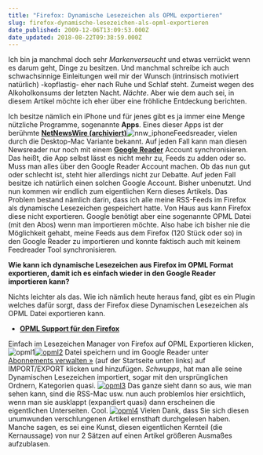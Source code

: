 ```yaml
---
title: "Firefox: Dynamische Lesezeichen als OPML exportieren"
slug: firefox-dynamische-lesezeichen-als-opml-exportieren
date_published: 2009-12-06T13:09:53.000Z
date_updated: 2018-08-22T09:38:59.000Z
---
```


Ich bin ja manchmal doch sehr *Markenverseucht* und etwas verrückt wenn es darum geht, Dinge zu besitzen. Und manchmal schreibe ich auch schwachsinnige Einleitungen weil mir der Wunsch (intrinsisch motiviert natürlich) -kopflastig- eher nach Ruhe und Schlaf steht. Zumeist wegen des Alkoholkonsums der letzten Nacht. *Nächte*. Aber wie dem auch sei, in diesem Artikel möchte ich eher über eine fröhliche Entdeckung berichten.

Ich besitze nämlich ein iPhone und für jenes gibt es ja immer eine Menge nützliche Programme, sogenannte **Apps**. Eines dieser Apps ist der berühmte **[NetNewsWire (archiviert)](http://web.archive.org/web/20091124215858/http://www.newsgator.com:80/Individuals/Default.aspx)**![nnw_iphone](//picdump.thafaker.de/2009/12/nnw_iphone.png)Feedsreader, vielen durch die Desktop-Mac Variante bekannt. Auf jeden Fall kann man diesen Newsreader nur noch mit einem [**Google Reader**](http://www.google.de/reader/) Account synchronisieren. Das heißt, die App selbst lässt es nicht mehr zu, Feeds zu adden oder so. Muss man alles über den Google Reader Account machen. Ob das nun gut oder schlecht ist, steht hier allerdings nicht zur Debatte. Auf jeden Fall besitze ich natürlich einen solchen Google Account. Bisher unbenutzt. Und nun kommen wir endlich zum eigentlichen Kern dieses Artikels. Das Problem bestand nämlich darin, dass ich alle meine RSS-Feeds im Firefox als dynamische Lesezeichen gespeichert hatte. Von Haus aus kann Firefox diese nicht exportieren. Google benötigt aber eine sogenannte OPML Datei (mit den Abos) wenn man importieren möchte. Also habe ich bisher nie die Möglichkeit gehabt, meine Feeds aus dem Firefox (120 Stück oder so) in den Google Reader zu importieren und konnte faktisch auch mit keinem Feedreader Tool synchronisieren.

**Wie kann ich dynamische Lesezeichen aus Firefox im OPML Format exportieren, damit ich es einfach wieder in den Google Reader importieren kann?**

Nichts leichter als das. Wie ich nämlich heute heraus fand, gibt es ein Plugin welches dafür sorgt, dass der Firefox diese Dynamischen Lesezeichen als OPML Datei exportieren kann.

- [**OPML Support für den Firefox**](https://addons.mozilla.org/en-US/firefox/addon/2625)

Einfach im Lesezeichen Manager von Firefox auf OPML Exportieren klicken,
![opml1](//picdump.thafaker.de/2009/12/opml1.png)[![opml2](//picdump.thafaker.de/2009/12/opml2-300x256.png)](http://picdump.thafaker.de/2009/12/opml2.png)
Datei speichern und im Google Reader unter [Abonnements verwalten »](http://www.google.de/reader/settings?display=edit-subscriptions) (auf der Startseite unten links) auf IMPORT/EXPORT klicken und hinzufügen. *Schwupps*, hat man alle seine Dynamischen Lesezeichen importiert, sogar mit den ursprünglichen Ordnern, Kategorien quasi.
[![opml3](//picdump.thafaker.de/2009/12/opml3-300x145.png)](http://picdump.thafaker.de/2009/12/opml3.png)
Das ganze sieht dann so aus, wie man sehen kann, sind die RSS-Mac usw. nun auch problemlos hier ersichtlich, wenn man sie ausklappt (expandiert quasi) dann erscheinen die eigentlichen Unterseiten. Cool.
[![opml4](//picdump.thafaker.de/2009/12/opml4-300x219.png)](http://picdump.thafaker.de/2009/12/opml4.png)
Vielen Dank, dass Sie sich diesen unumwunden verschlungenen Artikel ernsthaft durchgelesen haben. Manche sagen, es sei eine Kunst, diesen eigentlichen Kernteil (die Kernaussage) von nur 2 Sätzen auf einen Artikel größeren Ausmaßes aufzublasen.
